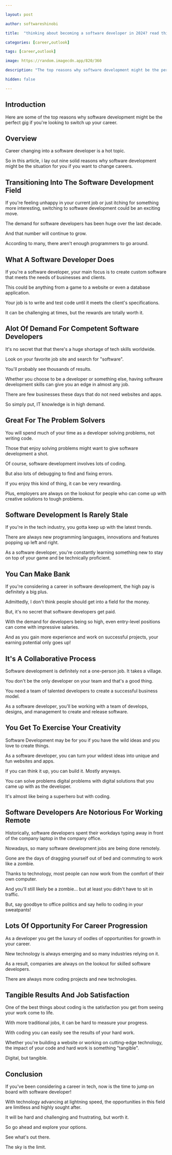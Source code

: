 ```yaml
---

layout: post

author: softwareshinobi

title:  "thinking about becoming a software developer in 2024? read this."

categories: [career,outlook]

tags: [career,outlook]

image: https://random.imagecdn.app/820/360

description: "The top reasons why software development might be the perfect gig for you."

hidden: false

---
```


## Introduction

Here are some of the top reasons why software development might be the perfect gig if you're looking to switch up your career.

## Overview

Career changing into a software developer is a hot topic.

So in this article, i lay out nine solid reasons why software development might be the situation for you if you want to change careers.

## Transitioning Into The Software Development Field

If you're feeling unhappy in your current job or just itching for something more interesting, switching to software development could be an exciting move.

The demand for software developers has been huge over the last decade.

And that number will continue to grow.

According to many, there aren't enough programmers to go around.

## What A Software Developer Does

If you're a software developer, your main focus is to create custom software that meets the needs of businesses and clients.

This could be anything from a game to a website or even a database application.

Your job is to write and test code until it meets the client's specifications.

It can be challenging at times, but the rewards are totally worth it.

## Alot Of Demand For Competent Software Developers

It's no secret that that there's a huge shortage of tech skills worldwide.

Look on your favorite job site and search for "software".

You'll probably see thousands of results.

Whether you choose to be a developer or something else, having software development skills can give you an edge in almost any job.

There are few businesses these days that do not need websites and apps.

So simply put, IT knowledge is in high demand.

## Great For The Problem Solvers

You will spend much of your time as a developer solving problems, not writing code.

Those that enjoy solving problems might want to give software development a shot.

Of course, software development involves lots of coding.

But also lots of debugging to find and fixing errors.

If you enjoy this kind of thing, it can be very rewarding.

Plus, employers are always on the lookout for people who can come up with creative solutions to tough problems.

## Software Development Is Rarely Stale

If you're in the tech industry, you gotta keep up with the latest trends.

There are always new programming languages, innovations and features popping up left and right.

As a software developer, you're constantly learning something new to stay on top of your game and be technically proficient.

## You Can Make Bank

If you're considering a career in software development, the high pay is definitely a big plus.

Admittedly, I don't think people should get into a field for the money.

But, it's no secret that software developers get paid.

With the demand for developers being so high, even entry-level positions can come with impressive salaries.

And as you gain more experience and work on successful projects, your earning potential only goes up!

## It's A Collaborative Process

Software development is definitely not a one-person job. It takes a village.

You don't be the only developer on your team and that's a good thing.

You need a team of talented developers to create a successful business model.

As a software developer, you'll be working with a team of develops, designs, and management to create and release software.

## You Get To Exercise Your Creativity

Software Development may be for you if you have the wild ideas and you love to create things.

As a software developer, you can turn your wildest ideas into unique and fun websites and apps.

If you can think it up, you can build it. Mostly anyways.

You can solve problems digital problems with digital solutions that you came up with as the developer.

It's almost like being a superhero but with coding.

## Software Developers Are Notorious For Working Remote

Historically, software developers spent their workdays typing away in front of the company laptop in the company office.

Nowadays, so many software development jobs are being done remotely.

Gone are the days of dragging yourself out of bed and commuting to work like a zombie.

Thanks to technology, most people can now work from the comfort of their own computer.

And you'll still likely be a zombie... but at least you didn't have to sit in traffic.

But, say goodbye to office politics and say hello to coding in your sweatpants!

## Lots Of Opportunity For Career Progression

As a developer you get the luxury of oodles of opportunities for growth in your career.

New technology is always emerging and so many industries relying on it.

As a result, companies are always on the lookout for skilled software developers.

There are always more coding projects and new technologies.

## Tangible Results And Job Satisfaction

One of the best things about coding is the satisfaction you get from seeing your work come to life.

With more traditional jobs, it can be hard to measure your progress.

With coding you can easily see the results of your hard work.

Whether you're building a website or working on cutting-edge technology, the impact of your code and hard work is something "tangible".

Digital, but tangible.

## Conclusion

If you've been considering a career in tech, now is the time to jump on board with software developer!

With technology advancing at lightning speed, the opportunities in this field are limitless and highly sought after.

It will be hard and challenging and frustrating, but worth it.

So go ahead and explore your options.

See what's out there. 

The sky is the limit.
